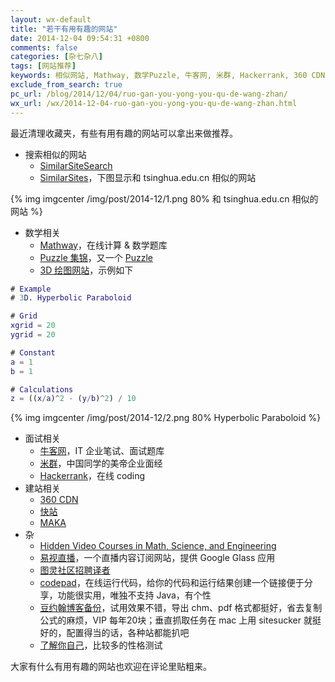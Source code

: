 ```yaml
---
layout: wx-default
title: "若干有用有趣的网站"
date: 2014-12-04 09:54:31 +0800
comments: false
categories: [杂七杂八]
tags: [网站推荐]
keywords: 相似网站, Mathway, 数学Puzzle, 牛客网, 米群, Hackerrank, 360 CDN, 快站, MAKA, 易视直播, codepad, 豆约翰博客备份, 图灵社区
exclude_from_search: true
pc_url: /blog/2014/12/04/ruo-gan-you-yong-you-qu-de-wang-zhan/
wx_url: /wx/2014-12-04-ruo-gan-you-yong-you-qu-de-wang-zhan.html
---
```


<!-- excerpt start -->
最近清理收藏夹，有些有用有趣的网站可以拿出来做推荐。

- 搜索相似的网站
	- [SimilarSiteSearch](http://www.similarsitesearch.com/)
	- [SimilarSites](http://www.similarsites.com/)，下图显示和 tsinghua.edu.cn 相似的网站

{% img imgcenter /img/post/2014-12/1.png 80% 和 tsinghua.edu.cn 相似的网站 %}

- 数学相关
	- [Mathway](https://www.mathway.com/)，在线计算 & 数学题库
	- [Puzzle 集锦](http://people.missouristate.edu/lesreid/links.html)，又一个 [Puzzle](http://gurmeet.net/puzzles/)
	- [3D 绘图网站](http://www.archimy.com/)，示例如下

```matlab 3D. Hyperbolic Paraboloid
# Example
# 3D. Hyperbolic Paraboloid

# Grid
xgrid = 20
ygrid = 20

# Constant
a = 1
b = 1

# Calculations
z = ((x/a)^2 - (y/b)^2) / 10
```

{% img imgcenter /img/post/2014-12/2.png 80% Hyperbolic Paraboloid %}

<!-- excerpt end -->

- 面试相关
	- [牛客网](http://www.nowcoder.com/)，IT 企业笔试、面试题库
	- [米群](http://www.meetqun.com/)，中国同学的美帝企业面经
	- [Hackerrank](https://www.hackerrank.com/)，在线 coding
- 建站相关
	- [360 CDN](http://libs.useso.com/)
	- [快站](http://www.kuaizhan.com/)
	- [MAKA](http://www.maka.im/home/index.html)
- 杂
	- [Hidden Video Courses in Math, Science, and Engineering](http://www.datawrangling.com/hidden-video-courses-in-math-science-and-engineering/)
	- [易视直播](http://yishizhibo.com/)，一个直播内容订阅网站，提供 Google Glass 应用
	- [图灵社区招聘译者](http://www.ituring.com.cn/article/59151)
	- [codepad](http://codepad.org/)，在线运行代码，给你的代码和运行结果创建一个链接便于分享，功能很实用，唯独不支持 Java，有个性
	- [豆约翰博客备份](http://www.douyuehan.com/Download1/File/5.aspx)，试用效果不错，导出 chm、pdf 格式都挺好，省去复制公式的麻烦，VIP 每年20块；垂直抓取任务在 mac 上用 sitesucker 就挺好的，配置得当的话，各种站都能扒吧
	- [了解你自己](http://www.apesk.com/mbtisoft/findyourself/)，比较多的性格测试

大家有什么有用有趣的网站也欢迎在评论里贴粗来。